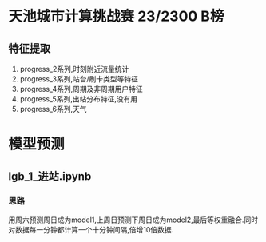 # 天池城市计算挑战赛 23/2300 B榜
## 特征提取
1. progress_2系列,时刻附近流量统计
2. progress_3系列,站台/刷卡类型等特征
3. progress_4系列,周期及非周期用户特征
4. progress_5系列,出站分布特征,没有用
5. progress_6系列,天气
# 模型预测
## lgb_1_进站.ipynb
### 思路
用周六预测周日成为model1,上周日预测下周日成为model2,最后等权重融合.同时对数据每一分钟都计算一个十分钟间隔,倍增10倍数据.

